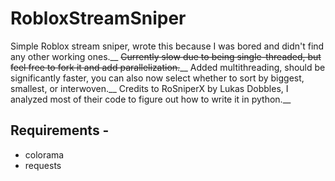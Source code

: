 # RobloxStreamSniper
Simple Roblox stream sniper, wrote this because I was bored and didn't find any other working ones.__
~~Currently slow due to being single-threaded, but feel free to fork it and add parallelization.~~__
Added multithreading, should be significantly faster, you can also now select whether to sort by biggest, smallest, or interwoven.__
Credits to RoSniperX by Lukas Dobbles, I analyzed most of their code to figure out how to write it in python.__

## Requirements -
- colorama
- requests
